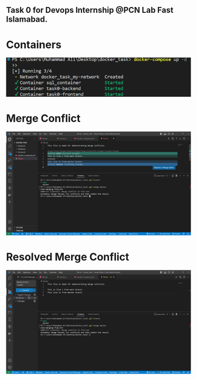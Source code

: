 ## Task 0 for Devops Internship @PCN Lab Fast Islamabad.

# Containers
![screenshot of all containers](screenshots/containers.png)

# Merge Conflict
![screenshot of merge conflict](screenshots/merge-conflict.png)

# Resolved Merge Conflict
![screenshot of merge conflict resolved](screenshots/conflict-resolved.png)

